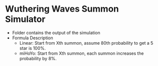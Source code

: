 # Wuthering Waves Summon Simulator
* Folder contains the output of the simulation
* Formula Description
    * Linear: Start from Xth summon, assume 80th probability to get a 5 star is 100%.
    * miHoYo: Start from Xth summon, each summon increases the probability by 8%.
